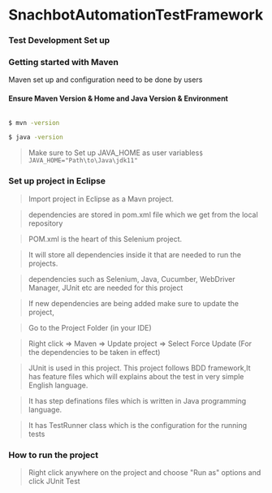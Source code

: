 # SnachbotAutomationTestFramework
### Test Development Set up

### Getting started with Maven

Maven set up and configuration need to be done by users

#### Ensure Maven Version & Home and Java Version & Environment

```bash

$ mvn -version

$ java -version

```

> Make sure to Set up JAVA_HOME as user variables```$ JAVA_HOME="Path\to\Java\jdk11"```

 

### Set up project in Eclipse

> Import project in Eclipse as a Mavn project.

>dependencies are stored in pom.xml file which we get from the local repository

>POM.xml is the heart of this Selenium project.

>It will store all dependencies inside it that are needed to run the projects.

>dependencies such as Selenium, Java, Cucumber, WebDriver Manager, JUnit etc are needed for this project

>If new dependencies are being added make sure to update the project,

>Go to the Project Folder (in your IDE)

>Right click => Maven => Update project => Select Force Update (For the dependencies to be taken in effect)

>JUnit is used in this project. This project follows BDD framework,It has feature files which will explains about the test in very simple English language.

>It has step definations files which is written in Java programming language.

>It has TestRunner class which is the configuration for the running tests

 

 

### How to run the project

>Right click anywhere on the project and choose "Run as" options and click JUnit Test

 
